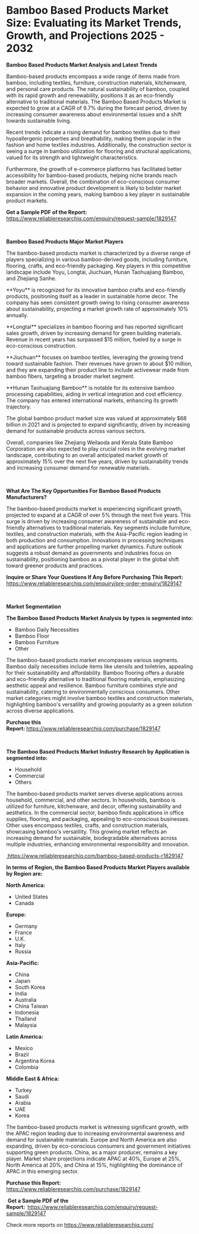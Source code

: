 <p><h1>Bamboo Based Products Market Size: Evaluating its Market Trends, Growth, and Projections 2025 - 2032</h1></p><p><strong>Bamboo Based Products Market Analysis and Latest Trends</strong></p>
<p><p>Bamboo-based products encompass a wide range of items made from bamboo, including textiles, furniture, construction materials, kitchenware, and personal care products. The natural sustainability of bamboo, coupled with its rapid growth and renewability, positions it as an eco-friendly alternative to traditional materials. The Bamboo Based Products Market is expected to grow at a CAGR of 9.7% during the forecast period, driven by increasing consumer awareness about environmental issues and a shift towards sustainable living. </p><p>Recent trends indicate a rising demand for bamboo textiles due to their hypoallergenic properties and breathability, making them popular in the fashion and home textiles industries. Additionally, the construction sector is seeing a surge in bamboo utilization for flooring and structural applications, valued for its strength and lightweight characteristics. </p><p>Furthermore, the growth of e-commerce platforms has facilitated better accessibility for bamboo-based products, helping niche brands reach broader markets. Overall, the combination of eco-conscious consumer behavior and innovative product development is likely to bolster market expansion in the coming years, making bamboo a key player in sustainable product markets.</p></p>
<p><strong>Get a Sample PDF of the Report:&nbsp;</strong> <a href="https://www.reliableresearchiq.com/enquiry/request-sample/1829147?utm_campaign=3452&utm_medium=2&utm_source=Github&utm_content=ia&utm_term=04042025&utm_id=bamboo-based-products">https://www.reliableresearchiq.com/enquiry/request-sample/1829147</a></p>
<p>&nbsp;</p>
<p><strong>Bamboo Based Products Major Market Players</strong></p>
<p><p>The bamboo-based products market is characterized by a diverse range of players specializing in various bamboo-derived goods, including furniture, flooring, crafts, and eco-friendly packaging. Key players in this competitive landscape include Yoyu, Longtai, Jiuchuan, Hunan Taohuajiang Bamboo, and Zhejiang Sanhe.</p><p>**Yoyu** is recognized for its innovative bamboo crafts and eco-friendly products, positioning itself as a leader in sustainable home decor. The company has seen consistent growth owing to rising consumer awareness about sustainability, projecting a market growth rate of approximately 10% annually.</p><p>**Longtai** specializes in bamboo flooring and has reported significant sales growth, driven by increasing demand for green building materials. Revenue in recent years has surpassed $15 million, fueled by a surge in eco-conscious construction.</p><p>**Jiuchuan** focuses on bamboo textiles, leveraging the growing trend toward sustainable fashion. Their revenues have grown to about $10 million, and they are expanding their product line to include activewear made from bamboo fibers, targeting a broader market segment.</p><p>**Hunan Taohuajiang Bamboo** is notable for its extensive bamboo processing capabilities, aiding in vertical integration and cost efficiency. The company has entered international markets, enhancing its growth trajectory.</p><p>The global bamboo product market size was valued at approximately $68 billion in 2021 and is projected to expand significantly, driven by increasing demand for sustainable products across various sectors.</p><p>Overall, companies like Zhejiang Weilaoda and Kerala State Bamboo Corporation are also expected to play crucial roles in the evolving market landscape, contributing to an overall anticipated market growth of approximately 15% over the next five years, driven by sustainability trends and increasing consumer demand for renewable materials.</p></p>
<p>&nbsp;</p>
<p><strong>What Are The Key Opportunities For Bamboo Based Products Manufacturers?</strong></p>
<p><p>The bamboo-based products market is experiencing significant growth, projected to expand at a CAGR of over 5% through the next five years. This surge is driven by increasing consumer awareness of sustainable and eco-friendly alternatives to traditional materials. Key segments include furniture, textiles, and construction materials, with the Asia-Pacific region leading in both production and consumption. Innovations in processing techniques and applications are further propelling market dynamics. Future outlook suggests a robust demand as governments and industries focus on sustainability, positioning bamboo as a pivotal player in the global shift toward greener products and practices.</p></p>
<p><strong>Inquire or Share Your Questions If Any Before Purchasing This Report:</strong> <a href="https://www.reliableresearchiq.com/enquiry/pre-order-enquiry/1829147?utm_campaign=3452&utm_medium=2&utm_source=Github&utm_content=ia&utm_term=04042025&utm_id=bamboo-based-products">https://www.reliableresearchiq.com/enquiry/pre-order-enquiry/1829147</a></p>
<p>&nbsp;</p>
<p><strong>Market Segmentation</strong></p>
<p><strong>The Bamboo Based Products Market Analysis by types is segmented into:</strong></p>
<p><ul><li>Bamboo Daily Necessities</li><li>Bamboo Floor</li><li>Bamboo Furniture</li><li>Other</li></ul></p>
<p><p>The bamboo-based products market encompasses various segments. Bamboo daily necessities include items like utensils and toiletries, appealing for their sustainability and affordability. Bamboo flooring offers a durable and eco-friendly alternative to traditional flooring materials, emphasizing aesthetic appeal and resilience. Bamboo furniture combines style and sustainability, catering to environmentally conscious consumers. Other market categories might involve bamboo textiles and construction materials, highlighting bamboo's versatility and growing popularity as a green solution across diverse applications.</p></p>
<p><strong>Purchase this Report:&nbsp;</strong><a href="https://www.reliableresearchiq.com/purchase/1829147?utm_campaign=3452&utm_medium=2&utm_source=Github&utm_content=ia&utm_term=04042025&utm_id=bamboo-based-products">https://www.reliableresearchiq.com/purchase/1829147</a></p>
<p>&nbsp;</p>
<p><strong>The Bamboo Based Products Market Industry Research by Application is segmented into:</strong></p>
<p><ul><li>Household</li><li>Commercial</li><li>Others</li></ul></p>
<p><p>The bamboo-based products market serves diverse applications across household, commercial, and other sectors. In households, bamboo is utilized for furniture, kitchenware, and decor, offering sustainability and aesthetics. In the commercial sector, bamboo finds applications in office supplies, flooring, and packaging, appealing to eco-conscious businesses. Other uses encompass textiles, crafts, and construction materials, showcasing bamboo's versatility. This growing market reflects an increasing demand for sustainable, biodegradable alternatives across multiple industries, enhancing environmental responsibility and innovation.</p></p>
<p><a href="https://www.reliableresearchiq.com/bamboo-based-products-r1829147?utm_campaign=3452&utm_medium=2&utm_source=Github&utm_content=ia&utm_term=04042025&utm_id=bamboo-based-products">&nbsp;https://www.reliableresearchiq.com/bamboo-based-products-r1829147</a></p>
<p><strong>In terms of Region, the Bamboo Based Products Market Players available by Region are:</strong></p>
<p>
    <p> <strong> North America: </strong>
        <ul>
            <li>United States</li>
            <li>Canada</li>
        </ul>
        </p> 
    <p> <strong> Europe: </strong>
        <ul>
            <li>Germany</li>
            <li>France</li>
            <li>U.K.</li>
            <li>Italy</li>
            <li>Russia</li>
        </ul>
        </p> 
    <p> <strong> Asia-Pacific: </strong>
        <ul>
            <li>China</li>
            <li>Japan</li>
            <li>South Korea</li>
            <li>India</li>
            <li>Australia</li>
            <li>China Taiwan</li>
            <li>Indonesia</li>
            <li>Thailand</li>
            <li>Malaysia</li>
        </ul>
        </p> 
    <p> <strong> Latin America: </strong>
        <ul>
            <li>Mexico</li>
            <li>Brazil</li>
            <li>Argentina Korea</li>
            <li>Colombia</li>
        </ul>
        </p> 
    <p> <strong> Middle East & Africa: </strong>
        <ul>
            <li>Turkey</li>
            <li>Saudi</li>
            <li>Arabia</li>
            <li>UAE</li>
            <li>Korea</li>
        </ul>
    </p>
    </p>
<p><p>The bamboo-based products market is witnessing significant growth, with the APAC region leading due to increasing environmental awareness and demand for sustainable materials. Europe and North America are also expanding, driven by eco-conscious consumers and government initiatives supporting green products. China, as a major producer, remains a key player. Market share projections indicate APAC at 40%, Europe at 25%, North America at 20%, and China at 15%, highlighting the dominance of APAC in this emerging sector.</p></p>
<p><strong>Purchase this Report: </strong><a href="https://www.reliableresearchiq.com/purchase/1829147?utm_campaign=3452&utm_medium=2&utm_source=Github&utm_content=ia&utm_term=04042025&utm_id=bamboo-based-products">https://www.reliableresearchiq.com/purchase/1829147</a></p>
<p>&nbsp;<strong>Get a Sample PDF of the Report:&nbsp;&nbsp;</strong><a href="https://www.reliableresearchiq.com/enquiry/request-sample/1829147?utm_campaign=3452&utm_medium=2&utm_source=Github&utm_content=ia&utm_term=04042025&utm_id=bamboo-based-products">https://www.reliableresearchiq.com/enquiry/request-sample/1829147</a></p>
<p><strong></strong></p>
<p>Check more reports on <a href="https://www.reliableresearchiq.com/?utm_campaign=3452&utm_medium=2&utm_source=Github&utm_content=ia&utm_term=04042025&utm_id=bamboo-based-products">https://www.reliableresearchiq.com/</a></p>